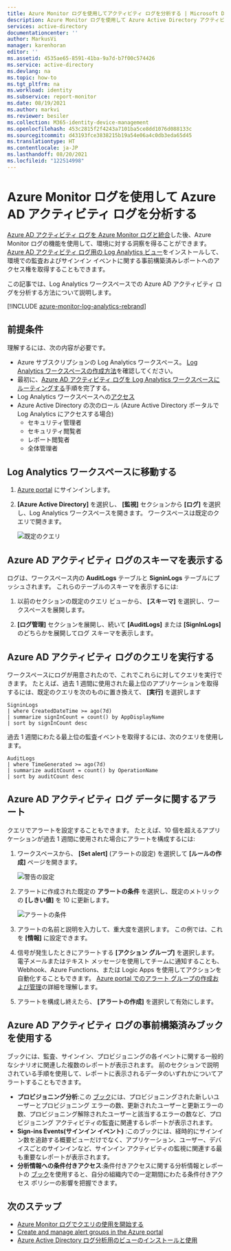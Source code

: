 ```yaml
---
title: Azure Monitor ログを使用してアクティビティ ログを分析する | Microsoft Docs
description: Azure Monitor ログを使用して Azure Active Directory アクティビティ ログを分析する方法について説明します
services: active-directory
documentationcenter: ''
author: MarkusVi
manager: karenhoran
editor: ''
ms.assetid: 4535ae65-8591-41ba-9a7d-b7f00c574426
ms.service: active-directory
ms.devlang: na
ms.topic: how-to
ms.tgt_pltfrm: na
ms.workload: identity
ms.subservice: report-monitor
ms.date: 08/19/2021
ms.author: markvi
ms.reviewer: besiler
ms.collection: M365-identity-device-management
ms.openlocfilehash: 453c2815f2f4243a7101ba5ce8dd1076d088133c
ms.sourcegitcommit: d43193fce3838215b19a54e06a4c0db3eda65d45
ms.translationtype: HT
ms.contentlocale: ja-JP
ms.lasthandoff: 08/20/2021
ms.locfileid: "122514998"
---
```

# <a name="analyze-azure-ad-activity-logs-with-azure-monitor-logs"></a>Azure Monitor ログを使用して Azure AD アクティビティ ログを分析する

[Azure AD アクティビティ ログを Azure Monitor ログと統合](howto-integrate-activity-logs-with-log-analytics.md)した後、Azure Monitor ログの機能を使用して、環境に対する洞察を得ることができます。 [Azure AD アクティビティ ログ用の Log Analytics ビュー](howto-install-use-log-analytics-views.md)をインストールして、環境での監査およびサインイン イベントに関する事前構築済みレポートへのアクセス権を取得することもできます。

この記事では、Log Analytics ワークスペースでの Azure AD アクティビティ ログを分析する方法について説明します。 

[!INCLUDE [azure-monitor-log-analytics-rebrand](../../../includes/azure-monitor-log-analytics-rebrand.md)]

## <a name="prerequisites"></a>前提条件 

理解するには、次の内容が必要です。

* Azure サブスクリプションの Log Analytics ワークスペース。 [Log Analytics ワークスペースの作成方法](../../azure-monitor/logs/quick-create-workspace.md)を確認してください。
* 最初に、[Azure AD アクティビティ ログを Log Analytics ワークスペースにルーティングする](howto-integrate-activity-logs-with-log-analytics.md)手順を完了する。
*  Log Analytics ワークスペースへの[アクセス](../../azure-monitor/logs/manage-access.md#manage-access-using-workspace-permissions)
* Azure Active Directory の次のロール (Azure Active Directory ポータルで Log Analytics にアクセスする場合)
    - セキュリティ管理者
    - セキュリティ閲覧者
    - レポート閲覧者
    - 全体管理者
    
## <a name="navigate-to-the-log-analytics-workspace"></a>Log Analytics ワークスペースに移動する

1. [Azure portal](https://portal.azure.com) にサインインします。 

2. **[Azure Active Directory]** を選択し、 **[監視]** セクションから **[ログ]** を選択し、Log Analytics ワークスペースを開きます。 ワークスペースは既定のクエリで開きます。

    ![既定のクエリ](./media/howto-analyze-activity-logs-log-analytics/defaultquery.png)


## <a name="view-the-schema-for-azure-ad-activity-logs"></a>Azure AD アクティビティ ログのスキーマを表示する

ログは、ワークスペース内の **AuditLogs** テーブルと **SigninLogs** テーブルにプッシュされます。 これらのテーブルのスキーマを表示するには:

1. 以前のセクションの既定のクエリ ビューから、 **[スキーマ]** を選択し、ワークスペースを展開します。 

2. **[ログ管理]** セクションを展開し、続いて **[AuditLogs]** または **[SignInLogs]** のどちらかを展開してログ スキーマを表示します。

## <a name="query-the-azure-ad-activity-logs"></a>Azure AD アクティビティ ログのクエリを実行する

ワークスペースにログが用意されたので、これでこれらに対してクエリを実行できます。 たとえば、過去 1 週間に使用された最上位のアプリケーションを取得するには、既定のクエリを次のものに置き換えて、 **[実行]** を選択します

```
SigninLogs 
| where CreatedDateTime >= ago(7d)
| summarize signInCount = count() by AppDisplayName 
| sort by signInCount desc 
```

過去 1 週間にわたる最上位の監査イベントを取得するには、次のクエリを使用します。

```
AuditLogs 
| where TimeGenerated >= ago(7d)
| summarize auditCount = count() by OperationName 
| sort by auditCount desc 
```
## <a name="alert-on-azure-ad-activity-log-data"></a>Azure AD アクティビティ ログ データに関するアラート

クエリでアラートを設定することもできます。 たとえば、10 個を超えるアプリケーションが過去 1 週間に使用された場合にアラートを構成するには:

1. ワークスペースから、 **[Set alert]** (アラートの設定) を選択して **[ルールの作成]** ページを開きます。

    ![警告の設定](./media/howto-analyze-activity-logs-log-analytics/setalert.png)

2. アラートに作成された既定の **アラートの条件** を選択し、既定のメトリックの **[しきい値]** を 10 に更新します。

    ![アラートの条件](./media/howto-analyze-activity-logs-log-analytics/alertcriteria.png)

3. アラートの名前と説明を入力して、重大度を選択します。 この例では、これを **[情報]** に設定できます。

4. 信号が発生したときにアラートする **[アクション グループ]** を選択します。 電子メールまたはテキスト メッセージを使用してチームに通知することも、Webhook、Azure Functions、または Logic Apps を使用してアクションを自動化することもできます。 [Azure portal でのアラート グループの作成および管理](../../azure-monitor/alerts/action-groups.md)の詳細を理解します。

5. アラートを構成し終えたら、 **[アラートの作成]** を選択して有効にします。 

## <a name="use-pre-built-workbooks-for-azure-ad-activity-logs"></a>Azure AD アクティビティ ログの事前構築済みブックを使用する

ブックには、監査、サインイン、プロビジョニングの各イベントに関する一般的なシナリオに関連した複数のレポートが表示されます。 前のセクションで説明されている手順を使用して、レポートに表示されるデータのいずれかについてアラートすることもできます。

* **プロビジョニング分析**:この [ブック](../app-provisioning/application-provisioning-log-analytics.md)には、プロビジョニングされた新しいユーザーとプロビジョニング エラーの数、更新されたユーザーと更新エラーの数、プロビジョニング解除されたユーザーと該当するエラーの数など、プロビジョニング アクティビティの監査に関連するレポートが表示されます。    
* **Sign-ins Events\(サインイン イベント\)** :このブックには、経時的にサインイン数を追跡する概要ビューだけでなく、アプリケーション、ユーザー、デバイスごとのサインインなど、サインイン アクティビティの監視に関連する最も重要なレポートが表示されます。
* **分析情報への条件付きアクセス**:条件付きアクセスに関する分析情報とレポートの [ブック](../conditional-access/howto-conditional-access-insights-reporting.md)を使用すると、自分の組織内での一定期間にわたる条件付きアクセス ポリシーの影響を把握できます。 

## <a name="next-steps"></a>次のステップ

* [Azure Monitor ログでクエリの使用を開始する](../../azure-monitor/logs/get-started-queries.md)
* [Create and manage alert groups in the Azure portal](../../azure-monitor/alerts/action-groups.md)
* [Azure Active Directory ログ分析用のビューのインストールと使用](howto-install-use-log-analytics-views.md)